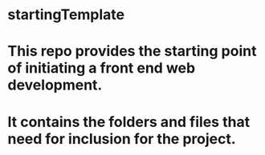 # startingTemplate

# This repo provides the starting point of initiating a front end web development.

# It contains the folders and files that need for inclusion for the project. 
